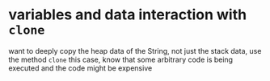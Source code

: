 # variables and data interaction with `clone`
want to deeply copy the heap data of the String, not just the stack data, use the method `clone`
this case, know that some arbitrary code is being executed and the code might be expensive
